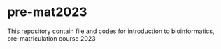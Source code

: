 # pre-mat2023
This repository contain file and codes for introduction to bioinformatics, pre-matriculation course 2023
